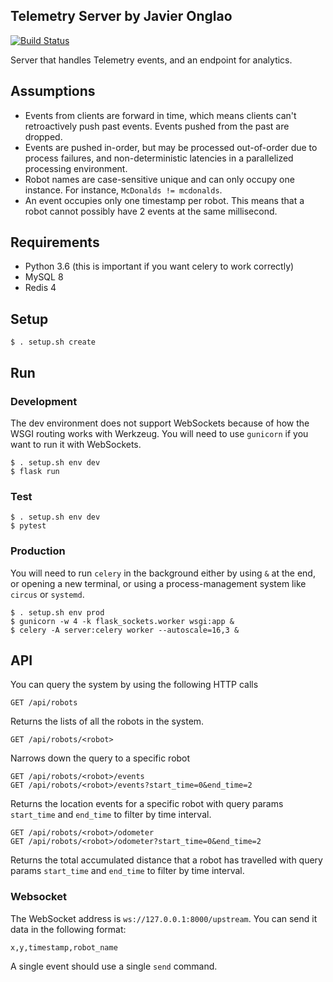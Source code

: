Telemetry Server
by Javier Onglao
------------------------------
[![Build Status](https://circleci.com/gh/starpogi/fr_telemetry.svg?style=svg)](https://circleci.com/gh/starpogi/fr_telemetry)


Server that handles Telemetry events, and an endpoint for analytics.


## Assumptions
- Events from clients are forward in time, which means clients can't
retroactively push past events. Events pushed from the past are dropped.
- Events are pushed in-order, but may be processed out-of-order due to
process failures, and non-deterministic latencies in a parallelized processing
environment.
- Robot names are case-sensitive unique and can only occupy one instance.
For instance, `McDonalds != mcdonalds`.
- An event occupies only one timestamp per robot. This means that a robot
cannot possibly have 2 events at the same millisecond.


## Requirements
- Python 3.6 (this is important if you want celery to work correctly)
- MySQL 8
- Redis 4


## Setup
```
$ . setup.sh create
```

## Run

### Development
The dev environment does not support WebSockets because of how the WSGI routing works with Werkzeug. You will need to use `gunicorn` if you want to run it with WebSockets.
```
$ . setup.sh env dev
$ flask run
```

### Test
```
$ . setup.sh env dev
$ pytest
```

### Production
You will need to run `celery` in the background either by using `&` at the end, or opening a new terminal, or using a process-management system like `circus` or `systemd`.

```
$ . setup.sh env prod
$ gunicorn -w 4 -k flask_sockets.worker wsgi:app &
$ celery -A server:celery worker --autoscale=16,3 &
```

## API

You can query the system by using the following HTTP calls

```
GET /api/robots
```

Returns the lists of all the robots in the system.

```
GET /api/robots/<robot>
```

Narrows down the query to a specific robot

```
GET /api/robots/<robot>/events
GET /api/robots/<robot>/events?start_time=0&end_time=2
```

Returns the location events for a specific robot with query params `start_time`
and `end_time` to filter by time interval.


```
GET /api/robots/<robot>/odometer
GET /api/robots/<robot>/odometer?start_time=0&end_time=2
```

Returns the total accumulated distance that a robot has travelled with
query params `start_time` and `end_time` to filter by time interval.


### Websocket

The WebSocket address is `ws://127.0.0.1:8000/upstream`. You can send it data
in the following format:

```
x,y,timestamp,robot_name
```

A single event should use a single `send` command.
